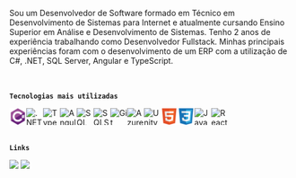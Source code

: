 Sou um Desenvolvedor de Software formado em Técnico em Desenvolvimento de Sistemas para Internet e atualmente cursando Ensino Superior em Análise e Desenvolvimento de Sistemas. Tenho 2 anos de experiência trabalhando como Desenvolvedor Fullstack. Minhas principais experiências foram com o desenvolvimento de um ERP com a utilização de C#, .NET, SQL Server, Angular e TypeScript.

<br>

**`Tecnologias mais utilizadas`**

<div style="display: flex">
  <img align="center" alt="CSharp" height="30" width="30" src="https://raw.githubusercontent.com/devicons/devicon/master/icons/csharp/csharp-original.svg">
  <img align="center" alt=".NET" height="30" width="30" src="https://www.vectorlogo.zone/logos/dotnet/dotnet-tile.svg">
  <img align="center" alt="TypeScript" height="30" width="30" src="https://cdn.jsdelivr.net/gh/devicons/devicon/icons/typescript/typescript-original.svg">
  <img align="center" alt="Angular" height="30" width="30" src="https://www.svgrepo.com/show/353396/angular-icon.svg">
  <img align="center" alt="SQL" height="30" width="30" src="https://www.svgrepo.com/show/331760/sql-database-generic.svg">
  <img align="center" alt="SQLServer" height="30" width="30" src="https://cdn.jsdelivr.net/gh/devicons/devicon@latest/icons/microsoftsqlserver/microsoftsqlserver-original.svg">
  <img align="center" alt="Git" height="30" width="30" src="https://git-scm.com/images/logos/downloads/Git-Icon-1788C.svg">
  <img align="center" alt="Azure" height="30" width="30" src="https://cdn.jsdelivr.net/gh/devicons/devicon@latest/icons/azure/azure-original.svg">
  <img align="center" alt="Unity" height="30" width="30" src="https://files.rubixdev.de/logos/unity.svg">
  <img align="center" alt="HTML" height="30" width="30" src="https://raw.githubusercontent.com/devicons/devicon/master/icons/html5/html5-original.svg">
  <img align="center" alt="CSS" height="30" width="30" src="https://raw.githubusercontent.com/devicons/devicon/master/icons/css3/css3-original.svg">
  <img align="center" alt="JavaScript" height="30" width="30" src="https://cdn.jsdelivr.net/gh/devicons/devicon/icons/javascript/javascript-original.svg">
  <img align="center" alt="React" height="30" width="30" src="https://cdn.jsdelivr.net/gh/devicons/devicon/icons/react/react-original.svg">
  
</div>
<br>

**`Links`**
<div> 
  <a href="mailto:contatoerickbauer@gmail.com"><img src="https://img.shields.io/badge/-Gmail-%23333?style=for-the-badge&logo=gmail&logoColor=white" target="_blank"></a>
  <a href="https://www.linkedin.com/in/erick-bauer-viana/" target="_blank"><img src="https://img.shields.io/badge/-LinkedIn-%230077B5?style=for-the-badge&logo=linkedin&logoColor=white" target="_blank"></a> 
</div>
